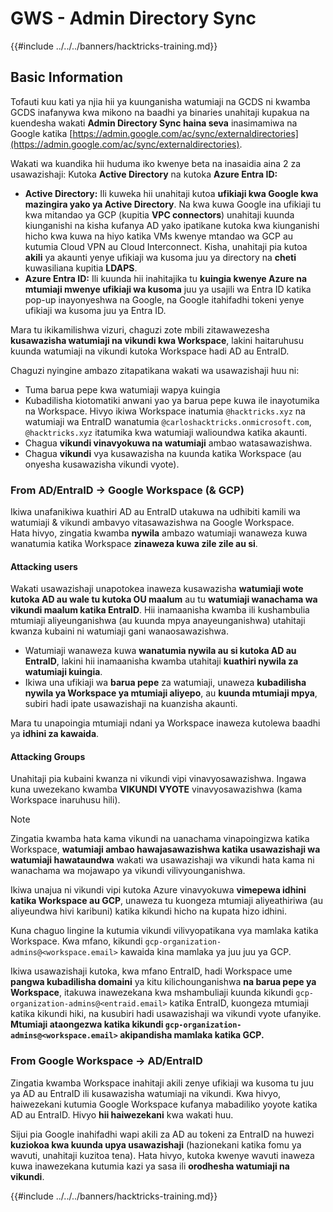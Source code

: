 # GWS - Admin Directory Sync

{{#include ../../../banners/hacktricks-training.md}}

## Basic Information

Tofauti kuu kati ya njia hii ya kuunganisha watumiaji na GCDS ni kwamba GCDS inafanywa kwa mikono na baadhi ya binaries unahitaji kupakua na kuendesha wakati **Admin Directory Sync haina seva** inasimamiwa na Google katika [https://admin.google.com/ac/sync/externaldirectories](https://admin.google.com/ac/sync/externaldirectories).

Wakati wa kuandika hii huduma iko kwenye beta na inasaidia aina 2 za usawazishaji: Kutoka **Active Directory** na kutoka **Azure Entra ID:**

- **Active Directory:** Ili kuweka hii unahitaji kutoa **ufikiaji kwa Google kwa mazingira yako ya Active Directory**. Na kwa kuwa Google ina ufikiaji tu kwa mitandao ya GCP (kupitia **VPC connectors**) unahitaji kuunda kiunganishi na kisha kufanya AD yako ipatikane kutoka kwa kiunganishi hicho kwa kuwa na hiyo katika VMs kwenye mtandao wa GCP au kutumia Cloud VPN au Cloud Interconnect. Kisha, unahitaji pia kutoa **akili** ya akaunti yenye ufikiaji wa kusoma juu ya directory na **cheti** kuwasiliana kupitia **LDAPS**.
- **Azure Entra ID:** Ili kuunda hii inahitajika tu **kuingia kwenye Azure na mtumiaji mwenye ufikiaji wa kusoma** juu ya usajili wa Entra ID katika pop-up inayonyeshwa na Google, na Google itahifadhi tokeni yenye ufikiaji wa kusoma juu ya Entra ID.

Mara tu ikikamilishwa vizuri, chaguzi zote mbili zitawawezesha **kusawazisha watumiaji na vikundi kwa Workspace**, lakini haitaruhusu kuunda watumiaji na vikundi kutoka Workspace hadi AD au EntraID.

Chaguzi nyingine ambazo zitapatikana wakati wa usawazishaji huu ni:

- Tuma barua pepe kwa watumiaji wapya kuingia
- Kubadilisha kiotomatiki anwani yao ya barua pepe kuwa ile inayotumika na Workspace. Hivyo ikiwa Workspace inatumia `@hacktricks.xyz` na watumiaji wa EntraID wanatumia `@carloshacktricks.onmicrosoft.com`, `@hacktricks.xyz` itatumika kwa watumiaji walioundwa katika akaunti.
- Chagua **vikundi vinavyokuwa na watumiaji** ambao watasawazishwa.
- Chagua **vikundi** vya kusawazisha na kuunda katika Workspace (au onyesha kusawazisha vikundi vyote).

### From AD/EntraID -> Google Workspace (& GCP)

Ikiwa unafanikiwa kuathiri AD au EntraID utakuwa na udhibiti kamili wa watumiaji & vikundi ambavyo vitasawazishwa na Google Workspace.\
Hata hivyo, zingatia kwamba **nywila** ambazo watumiaji wanaweza kuwa wanatumia katika Workspace **zinaweza kuwa zile zile au si**.

#### Attacking users

Wakati usawazishaji unapotokea inaweza kusawazisha **watumiaji wote kutoka AD au wale tu kutoka OU maalum** au tu **watumiaji wanachama wa vikundi maalum katika EntraID**. Hii inamaanisha kwamba ili kushambulia mtumiaji aliyeunganishwa (au kuunda mpya anayeunganishwa) utahitaji kwanza kubaini ni watumiaji gani wanaosawazishwa.

- Watumiaji wanaweza kuwa **wanatumia nywila au si kutoka AD au EntraID**, lakini hii inamaanisha kwamba utahitaji **kuathiri nywila za watumiaji kuingia**.
- Ikiwa una ufikiaji wa **barua pepe** za watumiaji, unaweza **kubadilisha nywila ya Workspace ya mtumiaji aliyepo**, au **kuunda mtumiaji mpya**, subiri hadi ipate usawazishaji na kuanzisha akaunti.

Mara tu unapoingia mtumiaji ndani ya Workspace inaweza kutolewa baadhi ya **idhini za kawaida**.

#### Attacking Groups

Unahitaji pia kubaini kwanza ni vikundi vipi vinavyosawazishwa. Ingawa kuna uwezekano kwamba **VIKUNDI VYOTE** vinavyosawazishwa (kama Workspace inaruhusu hili).

> [!NOTE]
> Zingatia kwamba hata kama vikundi na uanachama vinapoingizwa katika Workspace, **watumiaji ambao hawajasawazishwa katika usawazishaji wa watumiaji hawataundwa** wakati wa usawazishaji wa vikundi hata kama ni wanachama wa mojawapo ya vikundi vilivyounganishwa.

Ikiwa unajua ni vikundi vipi kutoka Azure vinavyokuwa **vimepewa idhini katika Workspace au GCP**, unaweza tu kuongeza mtumiaji aliyeathiriwa (au aliyeundwa hivi karibuni) katika kikundi hicho na kupata hizo idhini.

Kuna chaguo lingine la kutumia vikundi vilivyopatikana vya mamlaka katika Workspace. Kwa mfano, kikundi `gcp-organization-admins@<workspace.email>` kawaida kina mamlaka ya juu juu ya GCP.

Ikiwa usawazishaji kutoka, kwa mfano EntraID, hadi Workspace ume **pangwa kubadilisha domaini** ya kitu kilichounganishwa **na barua pepe ya Workspace**, itakuwa inawezekana kwa mshambuliaji kuunda kikundi `gcp-organization-admins@<entraid.email>` katika EntraID, kuongeza mtumiaji katika kikundi hiki, na kusubiri hadi usawazishaji wa vikundi vyote ufanyike.\
**Mtumiaji ataongezwa katika kikundi `gcp-organization-admins@<workspace.email>` akipandisha mamlaka katika GCP.**

### From Google Workspace -> AD/EntraID

Zingatia kwamba Workspace inahitaji akili zenye ufikiaji wa kusoma tu juu ya AD au EntraID ili kusawazisha watumiaji na vikundi. Kwa hivyo, haiwezekani kutumia Google Workspace kufanya mabadiliko yoyote katika AD au EntraID. Hivyo **hii haiwezekani** kwa wakati huu.

Sijui pia Google inahifadhi wapi akili za AD au tokeni za EntraID na huwezi **kuziokoa kwa kuunda upya usawazishaji** (hazionekani katika fomu ya wavuti, unahitaji kuzitoa tena). Hata hivyo, kutoka kwenye wavuti inaweza kuwa inawezekana kutumia kazi ya sasa ili **orodhesha watumiaji na vikundi**.

{{#include ../../../banners/hacktricks-training.md}}
